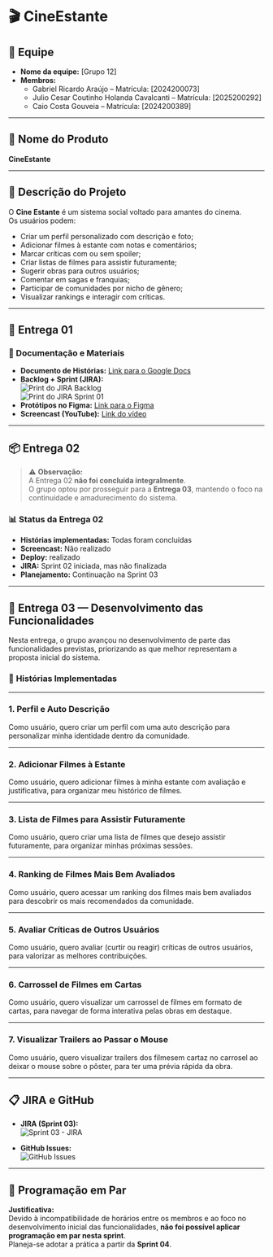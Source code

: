 # 🎬 CineEstante  

## 👥 Equipe
- **Nome da equipe:** [Grupo 12]  
- **Membros:**  
  - Gabriel Ricardo Araújo – Matrícula: [2024200073]  
  - Julio Cesar Coutinho Holanda Cavalcanti – Matrícula: [2025200292]  
  - Caio Costa Gouveia – Matrícula: [2024200389]  
 
---

## 🍿 Nome do Produto
**CineEstante**

---

## 🧠 Descrição do Projeto
O **Cine Estante** é um sistema social voltado para amantes do cinema.  
Os usuários podem:
- Criar um perfil personalizado com descrição e foto;
- Adicionar filmes à estante com notas e comentários;
- Marcar críticas com ou sem spoiler;
- Criar listas de filmes para assistir futuramente;
- Sugerir obras para outros usuários;
- Comentar em sagas e franquias;
- Participar de comunidades por nicho de gênero;
- Visualizar rankings e interagir com críticas.

---

## 🚀 Entrega 01  

### 📄 Documentação e Materiais

- **Documento de Histórias:** [Link para o Google Docs](https://docs.google.com/document/d/1gLsDAXkUmLZK5js7OKfs5OLxCrkXJu-9lgcbZwYkCd8/edit?tab=t.0#heading=h.ihj8dpur0xla)  
- **Backlog + Sprint (JIRA):**  
  ![Print do JIRA Backlog](https://github.com/user-attachments/assets/cbd61e64-cab9-4fc5-a786-baf156425c96)  
  ![Print do JIRA Sprint 01](https://github.com/user-attachments/assets/82e1ce61-5768-4b58-8550-4432126c0e91) 
- **Protótipos no Figma:** [Link para o Figma](https://www.figma.com/proto/3QfBXKDWDtn0uVHkLKV5XE/CineEstante-%E2%80%93-Prot%C3%B3tipo-Lo-Fi.?node-id=0-1)  
- **Screencast (YouTube):** [Link do vídeo](https://youtu.be/SKyZwryabZ8)

---

## 📦 Entrega 02

> ⚠️ **Observação:**  
> A Entrega 02 **não foi concluída integralmente**.  
> O grupo optou por prosseguir para a **Entrega 03**, mantendo o foco na continuidade e amadurecimento do sistema.

### 📊 Status da Entrega 02
- **Histórias implementadas:** Todas foram concluídas  
- **Screencast:** Não realizado  
- **Deploy:** realizado  
- **JIRA:** Sprint 02 iniciada, mas não finalizada  
- **Planejamento:** Continuação na Sprint 03  

---

## 🚀 Entrega 03 — Desenvolvimento das Funcionalidades  

Nesta entrega, o grupo avançou no desenvolvimento de parte das funcionalidades previstas, priorizando as que melhor representam a proposta inicial do sistema.  

### 🎯 **Histórias Implementadas**

---

### 1. Perfil e Auto Descrição  
Como usuário, quero criar um perfil com uma auto descrição para personalizar minha identidade dentro da comunidade.  

---

### 2. Adicionar Filmes à Estante  
Como usuário, quero adicionar filmes à minha estante com avaliação e justificativa, para organizar meu histórico de filmes.  

---

### 3. Lista de Filmes para Assistir Futuramente  
Como usuário, quero criar uma lista de filmes que desejo assistir futuramente, para organizar minhas próximas sessões.  

---

### 4. Ranking de Filmes Mais Bem Avaliados  
Como usuário, quero acessar um ranking dos filmes mais bem avaliados para descobrir os mais recomendados da comunidade.  

---

### 5. Avaliar Críticas de Outros Usuários  
Como usuário, quero avaliar (curtir ou reagir) críticas de outros usuários, para valorizar as melhores contribuições.  

---

### 6. Carrossel de Filmes em Cartas  
Como usuário, quero visualizar um carrossel de filmes em formato de cartas, para navegar de forma interativa pelas obras em destaque.  

---

### 7. Visualizar Trailers ao Passar o Mouse  
Como usuário, quero visualizar trailers dos filmesem cartaz no carrosel ao deixar o mouse sobre o pôster, para ter uma prévia rápida da obra.  

---

## 📋 JIRA e GitHub

- **JIRA (Sprint 03):**  
  ![Sprint 03 - JIRA](https://github.com/user-attachments/assets/SEU-LINK-AQUI)

- **GitHub Issues:**  
  ![GitHub Issues](https://github.com/user-attachments/assets/SEU-LINK-AQUI)

---

## 👥 Programação em Par  
**Justificativa:**  
Devido à incompatibilidade de horários entre os membros e ao foco no desenvolvimento inicial das funcionalidades, **não foi possível aplicar programação em par nesta sprint**.  
Planeja-se adotar a prática a partir da **Sprint 04**.  



